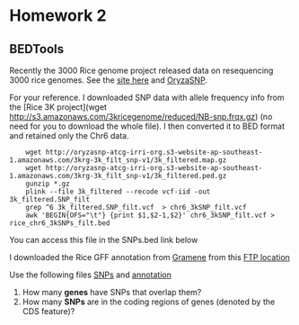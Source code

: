 Homework 2
==========


BEDTools
--------

Recently the 3000 Rice genome project released data on resequencing
3000 rice genomes. See the [site
here](http://blog.dnanexus.com/tag/3000-rice-genomes-project/) and
[OryzaSNP](http://www.oryzasnp.org/).

For your reference. I downloaded SNP data with allele frequency info from the [Rice 3K project](wget http://s3.amazonaws.com/3kricegenome/reduced/NB-snp.frqx.gz) (no need for you to download the whole file). I then converted it to BED format and retained only the Chr6 data.
```shell
    wget http://oryzasnp-atcg-irri-org.s3-website-ap-southeast-1.amazonaws.com/3krg-3k_filt_snp-v1/3k_filtered.map.gz
    wget http://oryzasnp-atcg-irri-org.s3-website-ap-southeast-1.amazonaws.com/3krg-3k_filt_snp-v1/3k_filtered.ped.gz
    gunzip *.gz
    plink --file 3k_filtered --recode vcf-iid -out 3k_filtered.SNP_filt
    grep ^6 3k_filtered.SNP_filt.vcf  > chr6_3kSNP_filt.vcf
    awk 'BEGIN{OFS="\t"} {print $1,$2-1,$2}' chr6_3kSNP_filt.vcf > rice_chr6_3kSNPs_filt.bed
```
You can access this file in the SNPs.bed link below

I downloaded  the Rice GFF annotation from [Gramene](http://gramene.org) from this [FTP location](ftp://ftp.gramene.org/pub/gramene/release47/data/gff3/oryza_sativa/Oryza_sativa.IRGSP-1.0.27.chromosome.6.gff3.gz)

Use the following files [SNPs](/data/rice_chr6_3kSNPs_filt.bed.gz) and [annotation](/data/Oryza_sativa.IRGSP-1.0.27.chromosome.6.gff3.gz)

1. How many __genes__ have SNPs that overlap them?
2. How many __SNPs__ are in the coding regions of genes (denoted by the CDS feature)?

